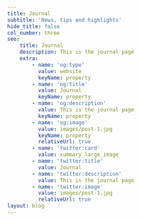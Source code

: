 ```yaml
---
title: Journal
subtitle: 'News, tips and highlights'
hide_title: false
col_number: three
seo:
    title: Journal
    description: This is the journal page
    extra:
        - name: 'og:type'
          value: website
          keyName: property
        - name: 'og:title'
          value: Journal
          keyName: property
        - name: 'og:description'
          value: This is the journal page
          keyName: property
        - name: 'og:image'
          value: images/post-1.jpg
          keyName: property
          relativeUrl: true
        - name: 'twitter:card'
          value: summary_large_image
        - name: 'twitter:title'
          value: Journal
        - name: 'twitter:description'
          value: This is the journal page
        - name: 'twitter:image'
          value: images/post-1.jpg
          relativeUrl: true
layout: blog
---
```

